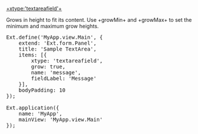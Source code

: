 <a href="http://docs.sencha.com/extjs/5.0/apidocs/#!/api/Ext.form.field.TextArea" target="api">+xtype:'textareafield'+</a>

Grows in height to fit its content. Use +growMin+ and +growMax+ to set the minimum and maximum grow heights.

<pre class="runnable run 300">
Ext.define('MyApp.view.Main', {
    extend: 'Ext.form.Panel',
    title: 'Sample TextArea',
    items: [{
        xtype: 'textareafield',
        grow: true,
        name: 'message',
        fieldLabel: 'Message'
    }],
    bodyPadding: 10
});

Ext.application({
    name: 'MyApp',
    mainView: 'MyApp.view.Main'
});</pre>